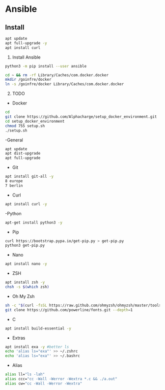 # Ansible

## Install
```sh
apt update 
apt full-upgrade -y
apt install curl

```

1. Install Ansible
```sh
python3 -m pip install --user ansible
```


```sh
cd ~ && rm -rf Library/Caches/com.docker.docker
mkdir /goinfre/docker
ln -s /goinfre/docker Library/Caches/com.docker.docker
```


2. TODO

- Docker
```sh
cd
git clone https://github.com/Alphacharge/setup_docker_environment.git
cd setup_docker_environment
chmod 755 setup.sh
./setup.sh
```

-General
```sh
apt update
apt dist-upgrade
apt full-upgrade
```

- Git
```sh
apt install git-all -y
8 europe
7 berlin
```

- Curl
```sh
apt install curl -y
```

-Python
```sh
apt-get install python3 -y
```

- Pip
```sh
curl https://bootstrap.pypa.io/get-pip.py > get-pip.py
python3 get-pip.py
```

- Nano
```sh
apt install nano -y

```

- ZSH
```sh
apt install zsh -y
chsh -s $(which zsh)
```

<!-- - Font
```sh
apt install fontconfig -y
apt install unzip -y
git clone https://github.com/JetBrains/JetBrainsMono.git
cd JetBrainsMono
``` -->

- Oh My Zsh
```sh
sh -c "$(curl -fsSL https://raw.github.com/ohmyzsh/ohmyzsh/master/tools/install.sh)"
git clone https://github.com/powerline/fonts.git --depth=1
```

- C
```sh
apt install build-essential -y
```

- Extras
```sh
apt install exa -y #better ls
echo 'alias ls="exa"' >> ~/.zshrc
echo 'alias ls="exa"' >> ~/.bashrc
```

- Alias
```sh
alias ll="ls -lah"
alias ccc="cc -Wall -Werror -Wextra *.c && ./a.out"
alias cw="cc -Wall -Werror -Wextra"
```